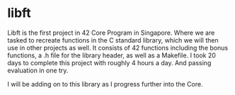# libft
Libft is the first project in 42 Core Program in Singapore.
Where we are tasked to recreate functions in the C standard library, which we will then use in other projects as well.
It consists of 42 functions including the bonus functions, a .h file for the library header, as well as a Makefile.
I took 20 days to complete this project with roughly 4 hours a day. And passing evaluation in one try.

I will be adding on to this library as I progress further into the Core.
